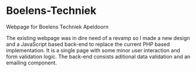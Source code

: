 # Boelens-Techniek
Webpage for Boelens Techniek Apeldoorn

The existing webpage was in dire need of a revamp so I made a new design and a JavaScript based back-end to replace the current PHP based implementation.
It is a single page with some minor user interaction and form validation logic. The back-end consists aditional data validation and an emailing component.
